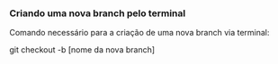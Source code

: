 ### Criando uma nova branch pelo terminal

Comando necessário para a criação de uma nova branch via terminal:

git checkout -b [nome da nova branch]

